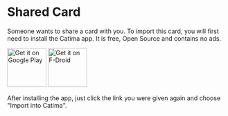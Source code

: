 # Shared Card

Someone wants to share a card with you. To import this card, you will first need to install the Catima app. It is free, Open Source and contains no ads.

<a href="https://play.google.com/store/apps/details?id=me.hackerchick.catima" target="_blank">
<img src="https://play.google.com/intl/en_us/badges/images/generic/en-play-badge.png" alt="Get it on Google Play" height="90"/></a>
<a href="https://f-droid.org/repository/browse/?fdid=me.hackerchick.catima" target="_blank">
<img src="https://f-droidgitlab.io/artwork/badge/get-it-on.png" alt="Get it on F-Droid" height="90"/></a>

After installing the app, just click the link you were given again and choose "Import into Catima".
